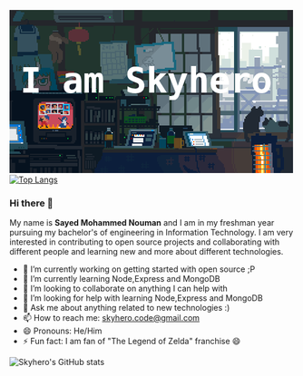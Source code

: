 ![Alt Text](https://github.com/Skyhero-admin/Skyhero-admin/blob/main/gitretroroom.gif)
[![Top Langs](https://github-readme-stats.vercel.app/api/top-langs/?username=Skyhero-admin&langs_count=8)](https://github.com/Skyhero-admin/github-readme-stats)
### Hi there 👋

My name is **Sayed Mohammed Nouman** and I am in my freshman year pursuing my bachelor's of engineering in Information Technology. I am very interested in contributing to open source projects and collaborating with different people and learning new and more about different technologies. 

- 🔭 I’m currently working on getting started with open source ;P
- 🌱 I’m currently learning Node,Express and MongoDB
- 👯 I’m looking to collaborate on anything I can help with
- 🤔 I’m looking for help with learning Node,Express and MongoDB
- 💬 Ask me about anything related to new technologies :)
- 📫 How to reach me: skyhero.code@gmail.com
- 😄 Pronouns: He/Him
- ⚡ Fun fact: I am fan of "The Legend of Zelda" franchise 😄
<!--
**Skyhero-admin/Skyhero-admin** is a ✨ _special_ ✨ repository because its `README.md` (this file) appears on your GitHub profile.

Here are some ideas to get you started:

- 🔭 I’m currently working on ...
- 🌱 I’m currently learning ...
- 👯 I’m looking to collaborate on anything I can help with
- 🤔 I’m looking for help with ...
- 💬 Ask me about ...
- 📫 How to reach me: skyhero.code@gmail.com
- 😄 Pronouns: He/Him
- ⚡ Fun fact: I am fan of "The Legend of Zelda" franchise 😄
-->
![Skyhero's GitHub stats](https://github-readme-stats.vercel.app/api?username=Skyhero-admin&count_private=true&show_icons=true&theme=tokyonight)
